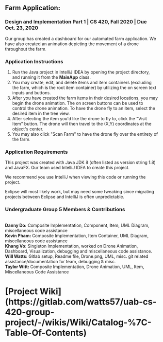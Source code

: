 <h2> Farm Application:</h2>
<h3>Design and Implementation Part 1        |      CS 420, Fall 2020       |      Due Oct. 23, 2020</h3>
Our group has created a dashboard for our automated farm application. 
We have also created an animation depicting the movement of a drone throughout the farm.
<br>

<h3>Application Instructions</h3>

1. Run the Java project in IntelliJ IDEA by opening the project directory, and running it from the **MainApp** class.
2. You may create, edit, and delete items and item containers (excluding the farm, which is the root item container)
by utilizing the on screen text inputs and buttons. 
3. After you have created the farm items in their desired locations, you may begin the drone animation. 
The on screen buttons can be used to control the drone animation. To have the drone fly to an item, select the desired item in the tree view.
4. After selecting the item you'd like the drone to fly to, click the "Visit Item" button. The drone will then travel to the (X,Y) coordinates at the object's center.  
5. You may also click "Scan Farm" to have the drone fly over the entirety of the farm.

<h3> Application Requirements </h3>

This project was created with Java JDK 8 (often listed as version string 1.8) and JavaFX. 
Our team used IntelliJ IDEA to create this project.
 
We recommend you use IntelliJ when viewing this code or running the project.

Eclipse will most likely work, but may need some tweaking since migrating projects between Eclipse and IntelliJ is often unpredictable.


<h3>Undergraduate Group 5 Members & Contributions</h3>

<br>**Danny Do:** Composite Implementation, Component, Item, UML Diagram, miscellaneous code assistance
<br>**Kevin Pham:** Composite Implementation, Item Container, UML Diagram, miscellaneous code assistance
<br>**Khang Vo:** Singleton Implementation, worked on Drone Animation, Dashboard, Visualization, debugging and miscellaneous code assistance.
<br>**Will Watts:** Gitlab setup, Readme file, Drone.png, UML, misc. git related assistance/documentation for team, debugging & misc. 
<br>**Taylor Witt:** Composite Implementation, Drone Animation, UML, Item, Miscellaneous Code Assistance

<h1>[Project Wiki](https://gitlab.com/watts57/uab-cs-420-group-project/-/wikis/Wiki/Catalog-%7C-Table-Of-Contents) </h1>
